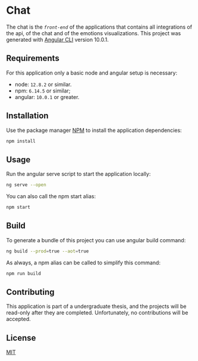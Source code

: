 # Chat
The chat is the *`front-end`* of the applications that contains all integrations of the api, of the chat and of the emotions visualizations. This project was generated with [Angular CLI](https://github.com/angular/angular-cli) version 10.0.1.

## Requirements
For this application only a basic node and angular setup is necessary:
* node: `12.8.2` or similar.
* npm:  `6.14.5` or similar;
* angular: `10.0.1` or greater.

## Installation
Use the package manager [NPM](https://www.npmjs.com/) to install the application dependencies:
```bash
npm install
```

## Usage
Run the angular serve script to start the application locally:
```bash
ng serve --open
```

You can also call the npm start alias:
```bash
npm start
```

## Build
To generate a bundle of this project you can use angular build command:
```bash
ng build --prod=true --aot=true
```

As always, a npm alias can be called to simplify this command:
```bash
npm run build
```

## Contributing
This application is part of a undergraduate thesis, and the projects will be read-only after they are completed. Unfortunately, no contributions will be accepted.

## License
[MIT](https://github.com/enbot/chat/blob/master/LICENSE)
